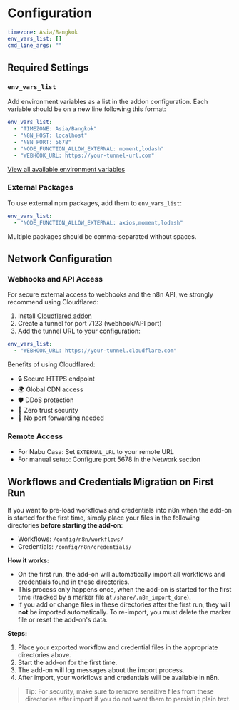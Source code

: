# Configuration

```yaml
timezone: Asia/Bangkok
env_vars_list: []
cmd_line_args: ""
```

## Required Settings

### `env_vars_list`
Add environment variables as a list in the addon configuration. Each variable should be on a new line following this format:
```yaml
env_vars_list:
  - "TIMEZONE: Asia/Bangkok"
  - "N8N_HOST: localhost"
  - "N8N_PORT: 5678"
  - "NODE_FUNCTION_ALLOW_EXTERNAL: moment,lodash"
  - "WEBHOOK_URL: https://your-tunnel-url.com"
```


[View all available environment variables](https://docs.n8n.io/hosting/environment-variables/environment-variables/)

### External Packages
To use external npm packages, add them to `env_vars_list`:
```yaml
env_vars_list:
  - "NODE_FUNCTION_ALLOW_EXTERNAL: axios,moment,lodash"
```

Multiple packages should be comma-separated without spaces.

## Network Configuration

### Webhooks and API Access
For secure external access to webhooks and the n8n API, we strongly recommend using Cloudflared:

1. Install [Cloudflared addon](https://github.com/racksync/hass-addons-suite)
2. Create a tunnel for port 7123 (webhook/API port)
3. Add the tunnel URL to your configuration:
```yaml
env_vars_list:
  - "WEBHOOK_URL: https://your-tunnel.cloudflare.com"
```

Benefits of using Cloudflared:
- 🔒 Secure HTTPS endpoint
- 🌍 Global CDN access
- 🛡️ DDoS protection
- 🔑 Zero trust security
- 🚫 No port forwarding needed

### Remote Access
- For Nabu Casa: Set `EXTERNAL_URL` to your remote URL
- For manual setup: Configure port 5678 in the Network section

## Workflows and Credentials Migration on First Run

If you want to pre-load workflows and credentials into n8n when the add-on is started for the first time, simply place your files in the following directories **before starting the add-on**:

- Workflows: `/config/n8n/workflows/`
- Credentials: `/config/n8n/credentials/`

**How it works:**
- On the first run, the add-on will automatically import all workflows and credentials found in these directories.
- This process only happens once, when the add-on is started for the first time (tracked by a marker file at `/share/.n8n_import_done`).
- If you add or change files in these directories after the first run, they will **not** be imported automatically. To re-import, you must delete the marker file or reset the add-on's data.

**Steps:**
1. Place your exported workflow and credential files in the appropriate directories above.
2. Start the add-on for the first time.
3. The add-on will log messages about the import process.
4. After import, your workflows and credentials will be available in n8n.

> Tip: For security, make sure to remove sensitive files from these directories after import if you do not want them to persist in plain text.
